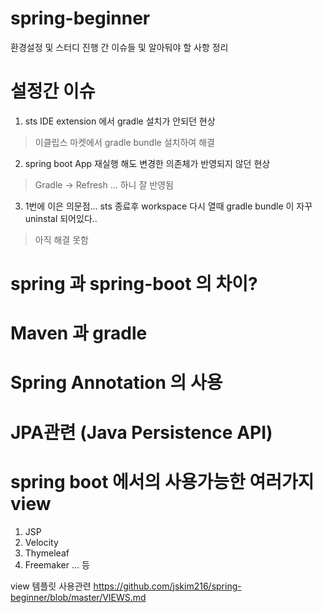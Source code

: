 # spring-beginner

환경설정 및 스터디 진행 간 이슈들 및 알아둬야 할 사항 정리

# 설정간 이슈
1. sts IDE extension 에서 gradle 설치가 안되던 현상
  > 이클립스 마켓에서 gradle bundle 설치하여 해결

2. spring boot App 재실행 해도 변경한 의존체가 반영되지 않던 현상
  > Gradle -> Refresh ... 하니 잘 반영됨

3. 1번에 이은 의문점... sts 종료후 workspace 다시 열때 gradle bundle 이 자꾸 uninstal 되어있다..
  > 아직 해결 못함

# spring 과 spring-boot 의 차이?


# Maven 과 gradle


# Spring Annotation 의 사용


# JPA관련 (Java Persistence API)


# spring boot 에서의 사용가능한 여러가지 view 
  1. JSP
  2. Velocity
  3. Thymeleaf
  4. Freemaker
  ... 등
  
  view 템플릿 사용관련  https://github.com/jskim216/spring-beginner/blob/master/VIEWS.md

